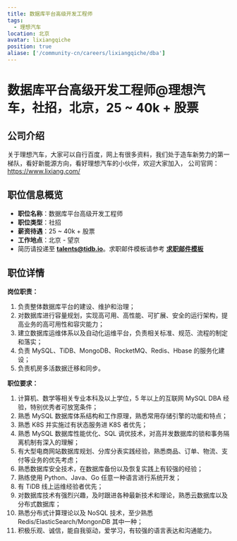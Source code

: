 ```yaml
---
title: 数据库平台高级开发工程师
tags:
  - 理想汽车
location: 北京
avatar: lixiangqiche
position: true
aliase: ['/community-cn/careers/lixiangqiche/dba']
---
```


# 数据库平台高级开发工程师@理想汽车，社招，北京，25 ~ 40k + 股票

## 公司介绍

关于理想汽车，大家可以自行百度，网上有很多资料，我们处于造车新势力的第一梯队，看好新能源方向，看好理想汽车的小伙伴，欢迎大家加入， 公司官网：<a href="https://www.lixiang.com/" target="_blank">https://www.lixiang.com/</a>

## 职位信息概览

- **职位名称**：数据库平台高级开发工程师
- **职位类型**：社招
- **薪资待遇**：25 ~ 40k + 股票
- **工作地点**：北京 - 望京
- 简历请投递至 <a mailto="talents@tidb.io">**talents@tidb.io**</a>。求职邮件模板请参考 **[求职邮件模板](https://asktug.com/t/topic/62932)**

## 职位详情

**岗位职责：**

1. 负责整体数据库平台的建设、维护和治理；
2. 对数据库进行容量规划，实现高可用、高性能、可扩展、安全的运行架构，提高业务的高可用性和容灾能力；
3. 建立数据库运维体系以及自动化运维平台，负责相关标准、规范、流程的制定和落实；
4. 负责 MySQL、TiDB、MongoDB、RocketMQ、Redis、Hbase 的服务化建设；
5. 负责机房多活数据迁移和同步。

**职位要求：**

1. 计算机、数学等相关专业本科及以上学位，5 年以上的互联网 MySQL DBA 经验，特别优秀者可放宽条件；
2. 熟悉 MySQL 数据库体系结构和工作原理，熟悉常用存储引擎的功能和特点；
3. 熟悉 K8S 并实施过有状态服务进 K8S 者优先；
4. 熟悉 MySQL 数据库性能优化、SQL 调优技术，对高并发数据库的锁和事务隔离机制有深入的理解；
5. 有大型电商网站数据库规划、分库分表实践经验，熟悉商品、订单、物流、支付等业务的优先考虑；
6. 熟悉数据库安全技术，在数据库备份以及恢复实践上有较强的经验；
7. 熟练使用 Python、Java、Go 任意一种语言进行系统开发；
8. 有 TiDB 线上运维经验者优先；
9. 对数据库技术有强烈兴趣，及时跟进各种最新技术和理论，熟悉云数据库以及分布式数据库；
10. 熟悉分布式计算理论以及 NoSQL 技术，至少熟悉 Redis/ElasticSearch/MongonDB 其中一种；
11. 积极乐观、诚信，能自我驱动，爱学习，有较强的语言表达和沟通能力。
